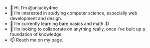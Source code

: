 - 👋 Hi, I’m @unlucky4me
- 👀 I’m interested in studying computer science, especially web development and design.
- 🌱 I’m currently learning bare basics and math :D
- 💞️ I’m looking to collaborate on anything really, once i've built up a foundation of knowledge.
- 📫 Reach me on my page.

<!---
unlucky4me/unlucky4me is a ✨ special ✨ repository because its `README.md` (this file) appears on your GitHub profile.
You can click the Preview link to take a look at your changes.
--->
